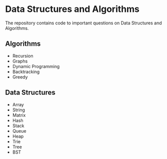 # Data Structures and Algorithms
The repository contains code to important questions on Data Structures and Algorithms.
## Algorithms
   * Recursion
   * Graphs
   * Dynamic Programming
   * Backtracking
   * Greedy

## Data Structures
   * Array
   * String
   * Matrix
   * Hash
   * Stack
   * Queue
   * Heap 
   * Trie
   * Tree 
   * BST 
